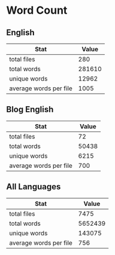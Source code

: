 # Word Count

## English

Stat | Value
---- | -----
total files | 280
total words | 281610
unique words | 12962
average words per file | 1005

## Blog English

Stat | Value
---- | -----
total files | 72
total words | 50438
unique words | 6215
average words per file | 700

## All Languages

Stat | Value
---- | -----
total files | 7475
total words | 5652439
unique words | 143075
average words per file | 756
